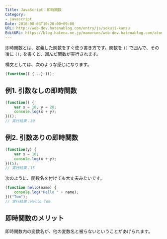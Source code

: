 ```yaml
---
Title: JavaScript：即時関数
Category:
- javascript
Date: 2016-08-03T10:20:00+09:00
URL: http://web-dev.hatenablog.com/entry/js/sokuji-kansu
EditURL: https://blog.hatena.ne.jp/mamorums/web-dev.hatenablog.com/atom/entry/10328749687178876506
---
```


即時関数とは、定義した関数をすぐ使う書き方です。関数を `()` で囲んで、その後に `();` を書くと、囲んだ関数が実行されます。

構文としては、次のような感じになります。

```javascript
(function() {...} )();
```

## 例1. 引数なしの即時関数

```javascript
(function() {
	var x = 10, y = 20;
	console.log(x + y);	
})();
// 実行結果：30
```

## 例2. 引数ありの即時関数

```javascript
(function(y) {
	var x = 10;
	console.log(x + y);	
})(5);
// 実行結果：15
```

次のように、関数名を付けても大丈夫みたいです。

```javascript
(function hello(name) {
	console.log("Hello " + name);
})("Tom");
// 実行結果：Hello Tom
```

## 即時関数のメリット
即時関数内の変数名が、他の変数名と被らないということがあげられます。


